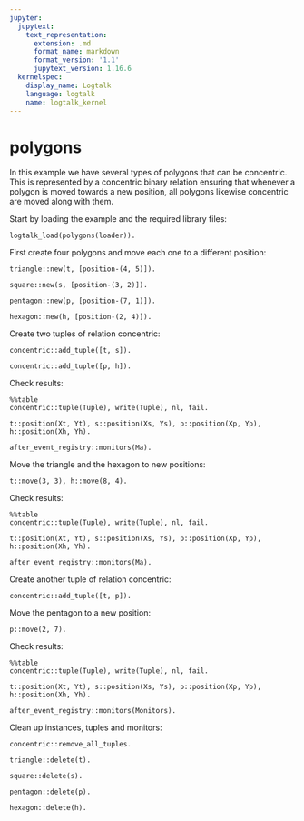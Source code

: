 ```yaml
---
jupyter:
  jupytext:
    text_representation:
      extension: .md
      format_name: markdown
      format_version: '1.1'
      jupytext_version: 1.16.6
  kernelspec:
    display_name: Logtalk
    language: logtalk
    name: logtalk_kernel
---
```


<!--
________________________________________________________________________

This file is part of Logtalk <https://logtalk.org/>  
SPDX-FileCopyrightText: 1998-2025 Paulo Moura <pmoura@logtalk.org>  
SPDX-License-Identifier: Apache-2.0

Licensed under the Apache License, Version 2.0 (the "License");
you may not use this file except in compliance with the License.
You may obtain a copy of the License at

    http://www.apache.org/licenses/LICENSE-2.0

Unless required by applicable law or agreed to in writing, software
distributed under the License is distributed on an "AS IS" BASIS,
WITHOUT WARRANTIES OR CONDITIONS OF ANY KIND, either express or implied.
See the License for the specific language governing permissions and
limitations under the License.
________________________________________________________________________
-->

# polygons

In this example we have several types of polygons that can be concentric.
This is represented by a concentric binary relation ensuring that whenever 
a polygon is moved towards a new position, all polygons likewise concentric 
are moved along with them.

Start by loading the example and the required library files:

```logtalk
logtalk_load(polygons(loader)).
```

First create four polygons and move each one to a different position:

```logtalk
triangle::new(t, [position-(4, 5)]).
```

<!--
true.
-->

```logtalk
square::new(s, [position-(3, 2)]).
```

<!--
true.
-->

```logtalk
pentagon::new(p, [position-(7, 1)]).
```

<!--
true.
-->

```logtalk
hexagon::new(h, [position-(2, 4)]).
```

<!--
true.
-->

Create two tuples of relation concentric:

```logtalk
concentric::add_tuple([t, s]).
```

<!--
true.
-->

```logtalk
concentric::add_tuple([p, h]).
```

<!--
true.
-->

Check results:

```logtalk
%%table
concentric::tuple(Tuple), write(Tuple), nl, fail.
```

<!--
[t,s]
[p,h]

false.
-->

```logtalk
t::position(Xt, Yt), s::position(Xs, Ys), p::position(Xp, Yp), h::position(Xh, Yh).
```

<!--
Xh = 7, Yh = 1, Xp = 7, Xs = 4, Xt = 4, Yp = 1, Ys = 5, Yt = 5.
-->

```logtalk
after_event_registry::monitors(Ma).
```

<!--
Ma = [concentric].
-->

Move the triangle and the hexagon to new positions:

```logtalk
t::move(3, 3), h::move(8, 4).
```

<!--
true.
-->

Check results:

```logtalk
%%table
concentric::tuple(Tuple), write(Tuple), nl, fail.
```

<!--
[t,s]
[p,h]

false.
-->

```logtalk
t::position(Xt, Yt), s::position(Xs, Ys), p::position(Xp, Yp), h::position(Xh, Yh).
```

<!--
Xh = 8, Yh = 4, Xp = 8, Xs = 3, Xt = 3, Yp = 4, Ys = 3, Yt = 3.
-->

```logtalk
after_event_registry::monitors(Ma).
```

<!--
Ma = [concentric].
-->

Create another tuple of relation concentric:

```logtalk
concentric::add_tuple([t, p]).
```

<!--
true.
-->

Move the pentagon to a new position:

```logtalk
p::move(2, 7).
```

<!--
true.
-->

Check results:

```logtalk
%%table
concentric::tuple(Tuple), write(Tuple), nl, fail.
```

<!--
[t,s]
[p,h]
[t,p]

false.
-->

```logtalk
t::position(Xt, Yt), s::position(Xs, Ys), p::position(Xp, Yp), h::position(Xh, Yh).
```

<!--
Xh = 2, Yh = 7, Xp = 2, Xs = 2, Xt = 2, Yp = 7, Ys = 7, Yt = 7.
-->

```logtalk
after_event_registry::monitors(Monitors).
```

<!--
Monitors = [concentric].
-->

Clean up instances, tuples and monitors:

```logtalk
concentric::remove_all_tuples.
```

<!--
true.
-->

```logtalk
triangle::delete(t).
```

<!--
true.
-->

```logtalk
square::delete(s).
```

<!--
true.
-->

```logtalk
pentagon::delete(p).
```

<!--
true.
-->

```logtalk
hexagon::delete(h).
```

<!--
true.
-->
